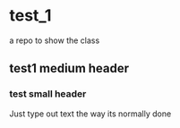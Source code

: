 # test_1
a repo to show the class

## test1 medium header

### test small header

Just type out text the way its normally done
